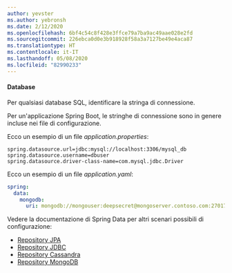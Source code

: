 ```yaml
---
author: yevster
ms.author: yebronsh
ms.date: 2/12/2020
ms.openlocfilehash: 6bf4c54c8f428e3ffce79a7ba9ac49aae028e2fd
ms.sourcegitcommit: 226ebca0d0e3b918928f58a3a7127be49e4aca87
ms.translationtype: HT
ms.contentlocale: it-IT
ms.lasthandoff: 05/08/2020
ms.locfileid: "82990233"
---
```

#### <a name="databases"></a>Database

Per qualsiasi database SQL, identificare la stringa di connessione.

Per un'applicazione Spring Boot, le stringhe di connessione sono in genere incluse nei file di configurazione. 

Ecco un esempio di un file *application.properties*:

```properties
spring.datasource.url=jdbc:mysql://localhost:3306/mysql_db
spring.datasource.username=dbuser
spring.datasource.driver-class-name=com.mysql.jdbc.Driver
```

Ecco un esempio di un file *application.yaml*:

```yaml
spring:
  data:
    mongodb:
      uri: mongodb://mongouser:deepsecret@mongoserver.contoso.com:27017
```

Vedere la documentazione di Spring Data per altri scenari possibili di configurazione:

* [Repository JPA](https://docs.spring.io/spring-data/jpa/docs/current/reference/html/#jpa.repositories)
* [Repository JDBC](https://docs.spring.io/spring-data/jdbc/docs/current/reference/html/#jdbc.repositories)
* [Repository Cassandra](https://docs.spring.io/spring-data/cassandra/docs/current/reference/html/#cassandra.repositories)
* [Repository MongoDB](https://docs.spring.io/spring-data/mongodb/docs/current/reference/html/#mongodb.repositories)
